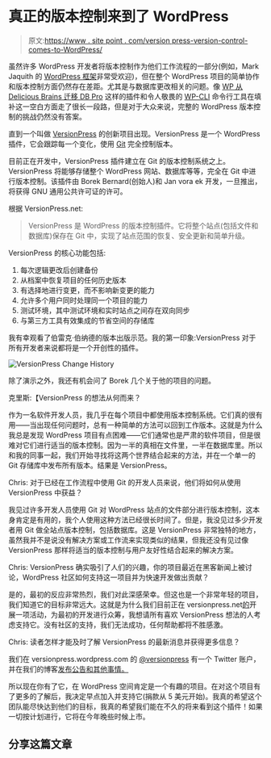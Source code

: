 # 真正的版本控制来到了 WordPress

> 原文:[https://www . site point . com/version press-version-control-comes-to-WordPress/](https://www.sitepoint.com/versionpress-version-control-comes-to-wordpress/)

虽然许多 WordPress 开发者将版本控制作为他们工作流程的一部分(例如，Mark Jaquith 的 [WordPress 框架](https://github.com/markjaquith/WordPress-Skeleton)非常受欢迎)，但在整个 WordPress 项目的简单协作和版本控制方面仍然存在差距。尤其是与数据库更改相关的问题。像 [WP 从 Delicious Brains 迁移 DB Pro](https://deliciousbrains.com/wp-migrate-db-pro/) 这样的插件和令人敬畏的 [WP-CLI](http://wp-cli.org/) 命令行工具在填补这一空白方面走了很长一段路，但是对于大众来说，完整的 WordPress 版本控制的挑战仍然没有答案。

直到一个叫做 [VersionPress](http://versionpress.net) 的创新项目出现。VersionPress 是一个 WordPress 插件，它会跟踪每一个变化，使用 [Git](http://git-scm.com/) 完全控制版本。

目前正在开发中，VersionPress 插件建立在 Git 的版本控制系统之上。VersionPress 将能够存储整个 WordPress 网站、数据库等等，完全在 Git 中进行版本控制。该插件由 Borek Bernard(创始人)和 Jan vora ek 开发，一旦推出，将获得 GNU 通用公共许可证的许可。

根据 VersionPress.net:

> VersionPress 是 WordPress 的版本控制插件。它将整个站点(包括文件和数据库)保存在 Git 中，实现了站点范围的恢复、安全更新和简单升级。

VersionPress 的核心功能包括:

1.  每次逻辑更改后创建备份
2.  从档案中恢复项目的任何历史版本
3.  有选择地进行变更，而不影响新变更的能力
4.  允许多个用户同时处理同一个项目的能力
5.  测试环境，其中测试环境和实时站点之间存在双向同步
6.  与第三方工具有效集成的节省空间的存储库

我有幸观看了伯雷克·伯纳德的版本出版示范。我的第一印象:VersionPress 对于所有开发者来说都将是一个开创性的插件。

![VersionPress Change History](../Images/d61903ceb4bbdd21b9200289ed95fbe3.png)

除了演示之外，我还有机会问了 Borek 几个关于他的项目的问题。

克里斯:【VersionPress 的想法从何而来？

作为一名软件开发人员，我几乎在每个项目中都使用版本控制系统。它们真的很有用——当出现任何问题时，总有一种简单的方法可以回到工作版本。这就是为什么我总是发现 WordPress 项目有点困难——它们通常也是严肃的软件项目，但是很难对它们进行适当的版本控制。因为一半的真相在文件里，一半在数据库里。所以和我的同事一起，我们开始寻找将这两个世界结合起来的方法，并在一个单一的 Git 存储库中发布所有版本。结果是 VersionPress。

Chris: 对于已经在工作流程中使用 Git 的开发人员来说，他们将如何从使用 VersionPress 中获益？

我见过许多开发人员使用 Git 对 WordPress 站点的文件部分进行版本控制，这本身肯定是有用的，我个人使用这种方法已经很长时间了。但是，我没见过多少开发者用 Git 做全站点版本控制，包括数据库。这是 VersionPress 非常独特的地方，虽然我并不是说没有解决方案或工作流来实现类似的结果，但我还没有见过像 VersionPress 那样将适当的版本控制与用户友好性结合起来的解决方案。

Chris: VersionPress 确实吸引了人们的兴趣，你的项目最近在黑客新闻上被讨论，WordPress 社区如何支持这一项目并为快速开发做出贡献？

是的，最初的反应非常热烈，我们对此深感荣幸。但这也是一个非常年轻的项目，我们知道它的目标非常远大。这就是为什么我们目前正在 versionpress.net[的](http://versionpress.net)开展一项活动，为最初的开发进行众筹，我想请所有喜欢 VersionPress 想法的人考虑支持它。没有社区的支持，我们无法成功，任何帮助都将不胜感激。

Chris: 读者怎样才能及时了解 VersionPress 的最新消息并获得更多信息？

我们在 versionpress.wordpress.com 的 [@versionpress](https://twitter.com/versionpress) 有一个 Twitter 账户，并在我们的博客[发布公告和其他事情。](http://versionpress.wordpress.com)

所以现在你有了它，在 WordPress 空间肯定是一个有趣的项目。在对这个项目有了更多的了解后，我决定早点加入并支持它(捐款从 5 美元开始)。我真的希望这个团队能尽快达到他们的目标，我真的希望我们能在不久的将来看到这个插件！如果一切按计划进行，它将在今年晚些时候上市。

## 分享这篇文章